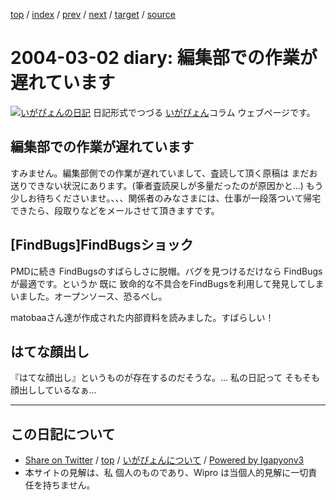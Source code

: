 [top](../index.html) 
 / [index](index.html) 
 / [prev](ig040228.html) 
 / [next](ig040303.html) 
 / [target](http://www.igapyon.jp/igapyon/diary/2004/ig040302.html) 
 / [source](https://github.com/igapyon/diary/blob/master/2004/ig040302.src.md) 

2004-03-02 diary: 編集部での作業が遅れています
=====================================================================================================
[![いがぴょんの日記](http://www.igapyon.jp/igapyon/diary/images/iga200306s.jpg "いがぴょん")](http://www.igapyon.jp/igapyon/diary/memo/memoigapyon.html) 日記形式でつづる [いがぴょん](http://www.igapyon.jp/igapyon/diary/memo/memoigapyon.html)コラム ウェブページです。

## 編集部での作業が遅れています

すみません。編集部側での作業が遅れていまして、査読して頂く原稿は まだお送りできない状況にあります。(筆者査読戻しが多量だったのが原因かと…) もう少しお待ちくださいませ。、、、関係者のみなさまには、仕事が一段落ついて帰宅できたら、段取りなどをメールさせて頂きますです。


## [FindBugs]FindBugsショック

PMDに続き FindBugsのすばらしさに脱帽。バグを見つけるだけなら FindBugsが最適です。というか 既に 致命的な不具合をFindBugsを利用して発見してしまいました。オープンソース、恐るべし。

matobaaさん達が作成された内部資料を読みました。すばらしい！


## はてな顔出し

『はてな顔出し』というものが存在するのだそうな。… 私の日記って そもそも顔出ししているなぁ…


----------------------------------------------------------------------------------------------------

## この日記について

* [Share on Twitter](https://twitter.com/intent/tweet?hashtags=igapyon%2Cdiary%2C%E3%81%84%E3%81%8C%E3%81%B4%E3%82%87%E3%82%93&text=%E7%B7%A8%E9%9B%86%E9%83%A8%E3%81%A7%E3%81%AE%E4%BD%9C%E6%A5%AD%E3%81%8C%E9%81%85%E3%82%8C%E3%81%A6%E3%81%84%E3%81%BE%E3%81%99&url=http%3A%2F%2Fwww.igapyon.jp%2Figapyon%2Fdiary%2F2004%2Fig040302.html) / [top](../index.html) / [いがぴょんについて](http://www.igapyon.jp/igapyon/diary/memo/memoigapyon.html) / [Powered by Igapyonv3](https://github.com/igapyon/igapyonv3)
* 本サイトの見解は、私 個人のものであり、Wipro は当個人的見解に一切責任を持ちません。 
